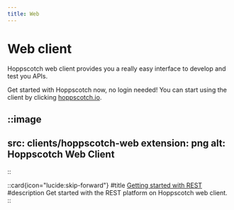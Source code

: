 ```yaml
---
title: Web
---
```


# Web client

Hoppscotch web client provides you a really easy interface to develop and test you APIs.

Get started with Hoppscotch now, no login needed! You can start using the client by clicking [hoppscotch.io](https://hoppscotch.io).

::image
---
src: clients/hoppscotch-web
extension: png
alt: Hoppscotch Web Client
---
::

::card{icon="lucide:skip-forward"}
#title
[Getting started with REST](/documentation/getting-started/rest/creating-a-request)
#description
Get started with the REST platform on Hoppscotch web client.
::
